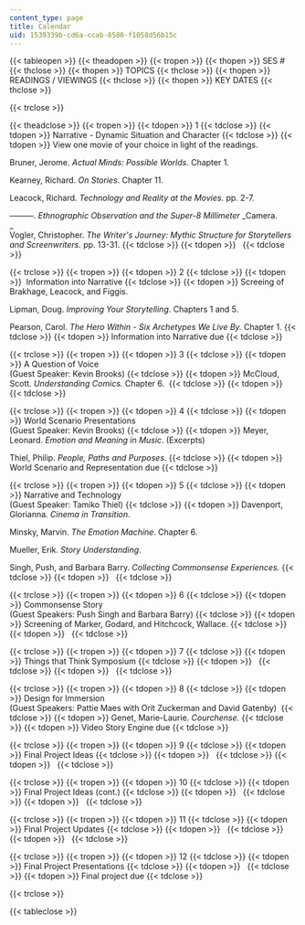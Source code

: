 ```yaml
---
content_type: page
title: Calendar
uid: 1539339b-cd6a-ccab-8580-f1058d56b15c
---
```


{{< tableopen >}}
{{< theadopen >}}
{{< tropen >}}
{{< thopen >}}
SES #
{{< thclose >}}
{{< thopen >}}
TOPICS
{{< thclose >}}
{{< thopen >}}
READINGS / VIEWINGS
{{< thclose >}}
{{< thopen >}}
KEY DATES
{{< thclose >}}

{{< trclose >}}

{{< theadclose >}}
{{< tropen >}}
{{< tdopen >}}
1
{{< tdclose >}}
{{< tdopen >}}
Narrative - Dynamic Situation and Character
{{< tdclose >}}
{{< tdopen >}}
View one movie of your choice in light of the readings.  
  
Bruner, Jerome. _Actual Minds: Possible Worlds_. Chapter 1.  
  
Kearney, Richard. _On Stories_. Chapter 11.  
  
Leacock, Richard. _Technology and Reality at the Movies._ pp. 2-7.  
  
———. _Ethnographic Observation and the Super-8 Millimeter_ _Camera.  
_  
Vogler, Christopher. _The Writer's Journey: Mythic Structure for_ _Storytellers and Screenwriters._ pp. 13-31.
{{< tdclose >}}
{{< tdopen >}}
 
{{< tdclose >}}

{{< trclose >}}
{{< tropen >}}
{{< tdopen >}}
2
{{< tdclose >}}
{{< tdopen >}}
 Information into Narrative
{{< tdclose >}}
{{< tdopen >}}
Screeing of Brakhage, Leacock, and Figgis.  
  
Lipman, Doug. _Improving Your Storytelling_. Chapters 1 and 5.  
  
Pearson, Carol. _The Hero Within - Six Archetypes We Live By._ Chapter 1.
{{< tdclose >}}
{{< tdopen >}}
Information into Narrative due
{{< tdclose >}}

{{< trclose >}}
{{< tropen >}}
{{< tdopen >}}
3
{{< tdclose >}}
{{< tdopen >}}
A Question of Voice  
(Guest Speaker: Kevin Brooks)
{{< tdclose >}}
{{< tdopen >}}
McCloud, Scott. _Understanding Comics._ Chapter 6. 
{{< tdclose >}}
{{< tdopen >}}
 
{{< tdclose >}}

{{< trclose >}}
{{< tropen >}}
{{< tdopen >}}
4
{{< tdclose >}}
{{< tdopen >}}
World Scenario Presentations  
(Guest Speaker: Kevin Brooks)
{{< tdclose >}}
{{< tdopen >}}
Meyer, Leonard. _Emotion and Meaning in Music_. (Excerpts)  
  
Thiel, Philip. _People, Paths and Purposes_.
{{< tdclose >}}
{{< tdopen >}}
World Scenario and Representation due
{{< tdclose >}}

{{< trclose >}}
{{< tropen >}}
{{< tdopen >}}
5
{{< tdclose >}}
{{< tdopen >}}
Narrative and Technology  
(Guest Speaker: Tamiko Thiel)
{{< tdclose >}}
{{< tdopen >}}
Davenport, Glorianna. _Cinema in Transition_.  
  
Minsky, Marvin. _The Emotion Machine_. Chapter 6.  
  
Mueller, Erik. _Story Understanding_.  
  
Singh, Push, and Barbara Barry. _Collecting Commonsense_ _Experiences._
{{< tdclose >}}
{{< tdopen >}}
 
{{< tdclose >}}

{{< trclose >}}
{{< tropen >}}
{{< tdopen >}}
6
{{< tdclose >}}
{{< tdopen >}}
Commonsense Story  
(Guest Speakers: Push Singh and Barbara Barry)
{{< tdclose >}}
{{< tdopen >}}
Screening of Marker, Godard, and Hitchcock, Wallace.
{{< tdclose >}}
{{< tdopen >}}
 
{{< tdclose >}}

{{< trclose >}}
{{< tropen >}}
{{< tdopen >}}
7
{{< tdclose >}}
{{< tdopen >}}
Things that Think Symposium
{{< tdclose >}}
{{< tdopen >}}
 
{{< tdclose >}}
{{< tdopen >}}
 
{{< tdclose >}}

{{< trclose >}}
{{< tropen >}}
{{< tdopen >}}
8
{{< tdclose >}}
{{< tdopen >}}
Design for Immersion  
(Guest Speakers: Pattie Maes with Orit Zuckerman and David Gatenby) 
{{< tdclose >}}
{{< tdopen >}}
Genet, Marie-Laurie. _Courchense._
{{< tdclose >}}
{{< tdopen >}}
Video Story Engine due
{{< tdclose >}}

{{< trclose >}}
{{< tropen >}}
{{< tdopen >}}
9
{{< tdclose >}}
{{< tdopen >}}
Final Project Ideas
{{< tdclose >}}
{{< tdopen >}}
 
{{< tdclose >}}
{{< tdopen >}}
 
{{< tdclose >}}

{{< trclose >}}
{{< tropen >}}
{{< tdopen >}}
10
{{< tdclose >}}
{{< tdopen >}}
Final Project Ideas (cont.)
{{< tdclose >}}
{{< tdopen >}}
 
{{< tdclose >}}
{{< tdopen >}}
 
{{< tdclose >}}

{{< trclose >}}
{{< tropen >}}
{{< tdopen >}}
11
{{< tdclose >}}
{{< tdopen >}}
Final Project Updates
{{< tdclose >}}
{{< tdopen >}}
 
{{< tdclose >}}
{{< tdopen >}}
 
{{< tdclose >}}

{{< trclose >}}
{{< tropen >}}
{{< tdopen >}}
12
{{< tdclose >}}
{{< tdopen >}}
Final Project Presentations
{{< tdclose >}}
{{< tdopen >}}
 
{{< tdclose >}}
{{< tdopen >}}
Final project due
{{< tdclose >}}

{{< trclose >}}

{{< tableclose >}}